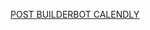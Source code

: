 [POST BUILDERBOT CALENDLY](https://elimeleth.notion.site/Builderbot-Calendly-2da99423fee14e3b83d0d0ec70064496?pvs=4)